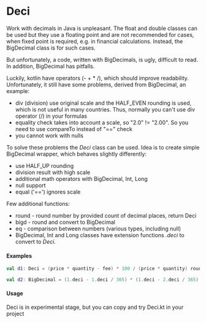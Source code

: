 # Deci

Work with decimals in Java is unpleasant.
The float and double classes can be used 
but they use a floating point and are not recommended for cases, 
when fixed point is required, e.g. in financial calculations.
Instead, the BigDecimal class is for such cases.

But unfortunately, a code, written with BigDecimals, is ugly, difficult to read.
In addition, BigDecimal has pitfalls.

Luckily, kotlin have operators (- + * /), which should improve readability.
Unfortunately, it still have some problems, derived from BigDecimal, an example:
- div (division) use original scale and the HALF_EVEN rounding is used,
which is not useful in many countries. Thus, normally you can't use div 
operator (/) in your formulas
- equality check takes into account a scale, so "2.0" != "2.00". 
So you need to use compareTo instead of "==" check
- you cannot work with nulls

To solve these problems the *Deci* class can be used. 
Idea is to create simple BigDecimal wrapper, 
which behaves slightly differently:
- use HALF_UP rounding
- division result with high scale
- additional math operators with BigDecimal, Int, Long
- null support
- equal ('==') ignores scale

Few additional functions:
- round - round number by provided count of decimal places, return Deci
- bigd - round and convert to BigDecimal
- eq - comparison between numbers (various types, including null)
- BigDecimal, Int and Long classes have extension functions *.deci* 
to convert to *Deci*.


#### Examples

```kotlin
val d1: Deci = (price * quantity - fee) * 100 / (price * quantity) round 2
```
```kotlin
val d2: BigDecimal = (1.deci - 1.deci / 365) * (1.deci - 2.deci / 365) bigd 11
```

#### Usage
Deci is in experimental stage, but you can copy and try Deci.kt in your project
